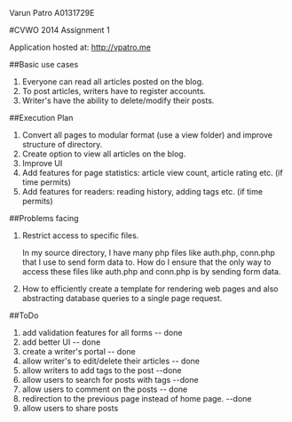 Varun Patro
A0131729E

#CVWO 2014 Assignment 1

Application hosted at: http://vpatro.me

##Basic use cases

1. Everyone can read all articles posted on the blog.
2. To post articles, writers have to register accounts. 
3. Writer's have the ability to delete/modify their posts.


##Execution Plan

1. Convert all pages to modular format (use a view folder) and improve structure of directory.
2. Create option to view all articles on the blog.
3. Improve UI
4. Add features for page statistics: article view count, article rating etc. (if time permits)
5. Add features for readers: reading history, adding tags etc. (if time permits)


##Problems facing

1. Restrict access to specific files. 

	In my source directory, I have many php files like auth.php, conn.php that I use to send form data to. How do I ensure that the only way to access these files like auth.php and conn.php is by sending form data.

2. How to efficiently create a template for rendering web pages and also abstracting database queries to a single page request. 

##ToDo

1. add validation features for all forms -- done
2. add better UI -- done
3. create a writer's portal -- done
4. allow writer's to edit/delete their articles -- done
5. allow writers to add tags to the post --done
6. allow users to search for posts with tags --done
7. allow users to comment on the posts -- done
8. redirection to the previous page instead of home page. --done
9. allow users to share posts
